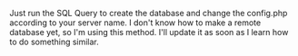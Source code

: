 Just run the SQL Query to create the database and change the config.php according to your server name. I don't know how to make a remote database yet, so I'm using this method. I'll update it as soon as I learn how to do something similar.
